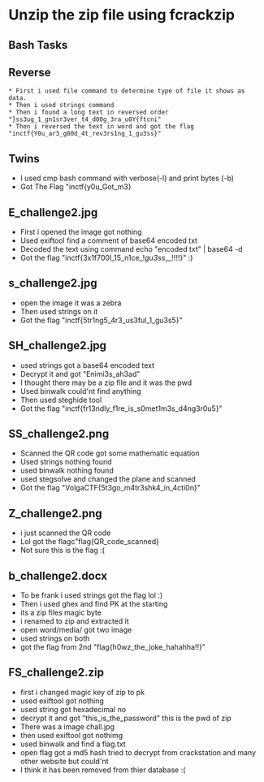 # Unzip the zip file using fcrackzip
## Bash Tasks
 ## Reverse
    * First i used file command to determine type of file it shows as data.
    * Then i used strings command
    * Then i found a long text in reversed order "}ss3ug_1_gn1sr3ver_t4_d00g_3ra_u0Y{ftcni"
    * Then i reversed the text in word and got the flag "inctf{Y0u_ar3_g00d_4t_rev3rs1ng_1_gu3ss}"
 ## Twins
   * I used cmp bash command with verbose(-l) and print bytes (-b) 
   * Got The Flag "inctf{y0u_Got_m3} 
## E_challenge2.jpg
 * First i opened the image got nothing
 * Used exiftool find a comment of base64 encoded txt
 * Decoded the text using command echo "encoded txt" | base64 -d
 * Got the flag "inctf{3x1f700l_15_n1ce_!_gu3ss___!!!!}" :)
## s_challenge2.jpg
 * open the image it was a zebra
 * Then used strings on it
 * Got the flag "inctf{5tr1ng5_4r3_us3ful_1_gu3s5}"
## SH_challenge2.jpg 
 * used strings got a base64 encoded text
 * Decrypt it and got "Enimi3s_ah3ad"
 * I thought there may be a zip file and it was the pwd
 * Used binwalk could'nt find anything
 * Then used steghide tool 
 * Got the flag "inctf{fr13ndly_f1re_is_s0met1m3s_d4ng3r0u5}"
## SS_challenge2.png
 * Scanned the QR code got some mathematic equation
 * Used strings nothing found
 * used binwalk nothing found
 * used stegsolve and changed the plane and scanned
 * Got the flag "VolgaCTF{5t3go_m4tr3shk4_in_4cti0n}"
## Z_challenge2.png
 * i just scanned the QR code 
 * Lol got the flagc"flag{QR_code_scanned}
 * Not sure this is the flag :(
## b_challenge2.docx 
 * To be frank i used strings got the flag lol :)
 * Then i used ghex and find PK at the starting 
 * its a zip files magic byte
 * i renamed to zip and extracted it
 * open word/media/ got two image 
 * used strings on both 
 * got the flag from 2nd "flag{h0wz_the_joke_hahahha!!}"
## FS_challenge2.zip 
 * first i changed magic key of zip to pk
 * used exiftool got nothing
 * used string got hexadecimal no
 * decrypt it and got "this_is_the_password" this is the pwd of zip
 * There was a image chall.jpg 
 * then used exiftool got nothimg
 * used binwalk and find a flag.txt 
 * open flag got a md5 hash tried to decrypt from crackstation and many other website but could'nt
 * I think it has been removed from thier database :(

 
